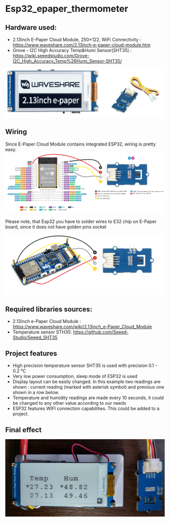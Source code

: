 # Esp32_epaper_thermometer

## Hardware used:
- 2.13inch E-Paper Cloud Module, 250×122, WiFi Connectivity : https://www.waveshare.com/2.13inch-e-paper-cloud-module.htm
- Grove - I2C High Accuracy Temp&Humi Sensor(SHT35) : https://wiki.seeedstudio.com/Grove-I2C_High_Accuracy_Temp%26Humi_Sensor-SHT35/

![hardware.png](hardware.png)

## Wiring
Since E-Paper Cloud Module contains integrated ESP32, wiring is  pretty easy.  
![wiring.png](wiring.png)

Please note, that Esp32 you have to solder wires to E32 chip on E-Paper board, since it does not have golden pins socket  

![wiring2.png](wiring2.png)


## Required libraries sources:
- 2.13inch e-Paper Cloud Module : https://www.waveshare.com/wiki/2.13inch_e-Paper_Cloud_Module
- Temperature sensor STH35: https://github.com/Seeed-Studio/Seeed_SHT35

## Project features
- High precision temperature sensor SHT35 is used with precision 0.1 - 0.2 °C
- Very low power consumption, sleep mode of ESP32 is used
- Display layout can be easily changed. In this example two readings are shown : current reading (marked with asterisk symbol) and previous one shown in a row below.
- Temperature and humidity readings are made every 10 seconds, it could be changed to any other value according to our needs
- ESP32 features WIFI connection capabilities. This could be added to a project.

## Final effect

![hardware-final.png](hardware-final.png)